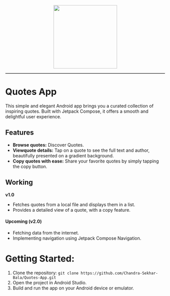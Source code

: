 <p align='center'><img src='https://github-production-user-asset-6210df.s3.amazonaws.com/57448981/348559814-749392a4-9be0-42bd-94e1-3f9a217e09d2.jpg?X-Amz-Algorithm=AWS4-HMAC-SHA256&X-Amz-Credential=AKIAVCODYLSA53PQK4ZA%2F20240714%2Fus-east-1%2Fs3%2Faws4_request&X-Amz-Date=20240714T171932Z&X-Amz-Expires=300&X-Amz-Signature=319bcf3fecbfcba66b59898a0a55c5f576565e9ab160687b281f28e4b8b198a1&X-Amz-SignedHeaders=host&actor_id=57448981&key_id=0&repo_id=828609538' height='200px' width='200px'/> </p>

<hr style='border-style:inset; border-width:0.5px'/>

# Quotes App
This simple and elegant Android app brings you a curated collection of inspiring quotes. Built with Jetpack Compose, it offers a smooth and delightful user experience.

## Features
- **Browse quotes:** Discover Quotes.
- **Viewquote details:** Tap on a quote to see the full text and author, beautifully presented on a gradient background.
- **Copy quotes with ease:** Share your favorite quotes by simply tapping the copy button.

## Working
**v1.0**
- Fetches quotes from a local file and displays them in a list.
- Provides a detailed view of a quote, with a copy feature.

#### Upcoming (v2.0)
- Fetching data from the internet.
- Implementing navigation using Jetpack Compose Navigation.


# Getting Started:
1. Clone the repository: ```git clone https://github.com/Chandra-Sekhar-Bala/Quotes-App.git```
2.  Open the project in Android Studio.
3.  Build and run the app on your Android device or emulator.
